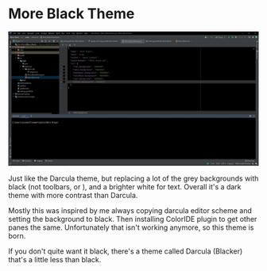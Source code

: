 More Black Theme
================

![Screenshot of Theme](https://raw.githubusercontent.com/jasoncorbett/more-black/main/screenshots/More%20Black.jpg)

Just like the Darcula theme, but replacing a lot of the grey backgrounds with black (not toolbars, or ), and
a brighter white for text.  Overall it's a dark theme with more contrast than Darcula.</p>

Mostly this was inspired by me always copying darcula editor scheme and setting the background to
black.  Then installing ColorIDE plugin to get other panes the same.  Unfortunately that isn't working
anymore, so this theme is born.

If you don't quite want it black, there's a theme called Darcula (Blacker) that's a little less than black.